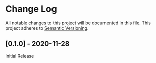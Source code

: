 # Change Log
All notable changes to this project will be documented in this file. This project adheres to [Semantic Versioning](http://semver.org/).

## [0.1.0] - 2020-11-28
Initial Release
